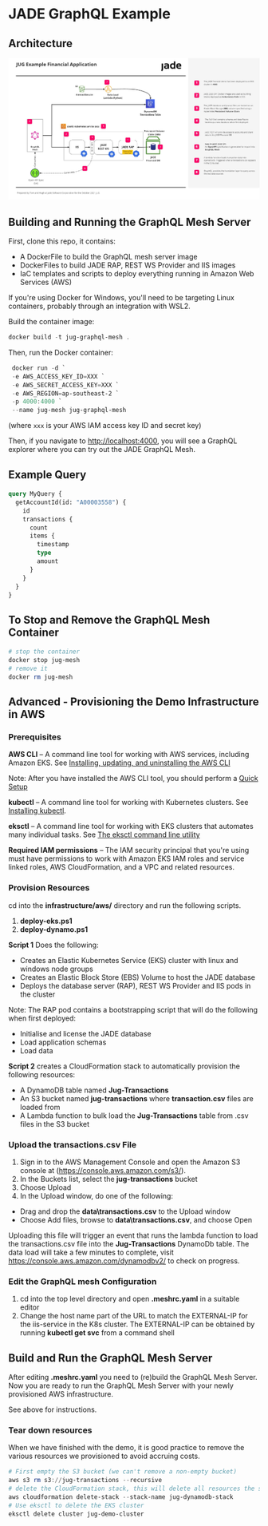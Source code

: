 # JADE GraphQL Example

## Architecture

![Alt text](./Architecture.jpg?raw=true "JUG Architectural Diagram")

## Building and Running the GraphQL Mesh Server

First, clone this repo, it contains:

- A DockerFile to build the GraphQL mesh server image
- DockerFiles to build JADE RAP, REST WS Provider and IIS images
- IaC templates and scripts to deploy everything running in Amazon Web Services (AWS)

If you're using Docker for Windows, you'll need to be targeting Linux containers, probably through an integration with WSL2.

Build the container image:

```powershell
docker build -t jug-graphql-mesh .
```

Then, run the Docker container:

```powershell
 docker run -d `
 -e AWS_ACCESS_KEY_ID=XXX `
 -e AWS_SECRET_ACCESS_KEY=XXX `
 -e AWS_REGION=ap-southeast-2 `
 -p 4000:4000 `
 --name jug-mesh jug-graphql-mesh 
```

(where `xxx` is your AWS IAM access key ID and secret key)

Then, if you navigate to <http://localhost:4000>, you will see a GraphQL explorer where you can try out the JADE GraphQL Mesh.

## Example Query

```graphql
query MyQuery {
  getAccountId(id: "A00003558") {
    id
    transactions {
      count
      items {
        timestamp
        type
        amount
      }
    }
  }
}
```

## To Stop and Remove the GraphQL Mesh Container

```powershell
# stop the container
docker stop jug-mesh
# remove it 
docker rm jug-mesh
```

## Advanced - Provisioning the Demo Infrastructure in AWS

### Prerequisites

**AWS CLI** – A command line tool for working with AWS services, including Amazon EKS. See [Installing, updating, and uninstalling the AWS CLI](https://docs.aws.amazon.com/cli/latest/userguide/cli-chap-getting-started.html)

Note: After you have installed the AWS CLI tool, you should perform a [Quick Setup](https://docs.aws.amazon.com/cli/latest/userguide/getting-started-quickstart.html)

**kubectl** – A command line tool for working with Kubernetes clusters. See [Installing kubectl](https://docs.aws.amazon.com/eks/latest/userguide/install-kubectl.html).

**eksctl** – A command line tool for working with EKS clusters that automates many individual tasks. See [The eksctl command line utility](https://docs.aws.amazon.com/eks/latest/userguide/eksctl.html)

**Required IAM permissions** – The IAM security principal that you're using must have permissions to work with Amazon EKS IAM roles and service linked roles, AWS CloudFormation, and a VPC and related resources.

### Provision Resources

cd into the **infrastructure/aws/** directory and run the following scripts.

1. **deploy-eks.ps1**
2. **deploy-dynamo.ps1**

**Script 1** Does the following:

- Creates an Elastic Kubernetes Service (EKS) cluster with linux and windows node groups
- Creates an Elastic Block Store (EBS) Volume to host the JADE database
- Deploys the database server (RAP), REST WS Provider and IIS pods in the cluster

Note: The RAP pod contains a bootstrapping script that will do the following when first deployed:

- Initialise and license the JADE database
- Load application schemas
- Load data

**Script 2** creates a CloudFormation stack to automatically provision the following resources:

- A DynamoDB table named **Jug-Transactions**
- An S3 bucket named **jug-transactions** where **transaction.csv** files are loaded from
- A Lambda function to bulk load the **Jug-Transactions** table from .csv files in the S3 bucket

### Upload the transactions.csv File

1. Sign in to the AWS Management Console and open the Amazon S3 console at (<https://console.aws.amazon.com/s3/>).
2. In the Buckets list, select the **jug-transactions** bucket
3. Choose Upload
4. In the Upload window, do one of the following:

- Drag and drop the **data\transactions.csv** to the Upload window
- Choose Add files, browse to **data\transactions.csv**, and choose Open

Uploading this file will trigger an event that runs the lambda function to load the transactions.csv file into the **Jug-Transactions** DynamoDb table. The data load will take a few minutes to complete, visit <https://console.aws.amazon.com/dynamodbv2/> to check on progress.

### Edit the GraphQL mesh Configuration

1. cd into the top level directory and open **.meshrc.yaml** in a suitable editor
2. Change the host name part of the URL to match the EXTERNAL-IP for the iis-service in the K8s cluster. The EXTERNAL-IP  can be obtained by running **kubectl get svc** from a command shell

## Build and Run the GraphQL Mesh Server

After editing **.meshrc.yaml** you need to (re)build the GraphQL Mesh Server.
Now you are ready to run the GraphQL Mesh Server with your newly provisioned AWS infrastructure.

See above for instructions.

### Tear down resources

When we have finished with the demo, it is good practice to remove the various resources we provisioned to avoid accruing costs.

```powershell
# First empty the S3 bucket (we can't remove a non-empty bucket)
aws s3 rm s3://jug-transactions --recursive
# delete the CloudFormation stack, this will delete all resources the stack provisioned
aws cloudformation delete-stack --stack-name jug-dynamodb-stack
# Use eksctl to delete the EKS cluster 
eksctl delete cluster jug-demo-cluster
```
